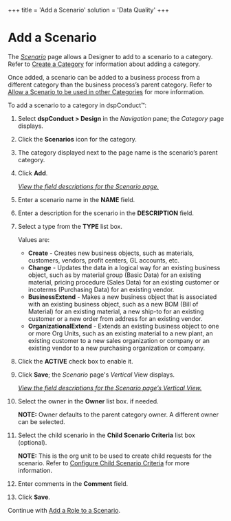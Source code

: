 +++
title = 'Add a Scenario'
solution = 'Data Quality'
+++

# Add a Scenario

The *[Scenario](../Page_Desc/Scenario_H.htm)* page allows a Designer to
add to a scenario to a category. Refer to [Create a
Category](Create_a_Category.htm) for information about adding a
category.

Once added, a scenario can be added to a business process from a
different category than the business process’s parent category. Refer to
[Allow a Scenario to be used in other
Categories](Allow_a_Scenario_to_be_used_in_Other_Categories.htm) for
more information.

To add a scenario to a category in dspConduct™:

1.  Select <span style="font-weight: bold;">dspConduct \> Design</span>
    in the <span style="font-style: italic;">Navigation</span> pane; the
    <span style="font-style: italic;">Category</span> page displays.

2.  Click the **Scenarios** icon for the category.

3.  The category displayed next to the page name is the scenario’s
    parent category.

4.  Click **Add**.
    
    *[View the field descriptions for the Scenario
    page.](../Page_Desc/Scenario_H.htm)*

5.  Enter a scenario name in the **NAME** field.

6.  Enter a description for the scenario in the **DESCRIPTION** field.

7.  Select a type from the **TYPE** list box.
    
    Values are:
    
      - **Create** - Creates new business objects, such as materials,
        customers, vendors, profit centers, GL accounts, etc.
      - **Change** - Updates the data in a logical way for an existing
        business object, such as by material group (Basic Data) for an
        existing material, pricing procedure (Sales Data) for an
        existing customer or incoterms (Purchasing Data) for an existing
        vendor.
      - **BusinessExtend** - Makes a new business object that is
        associated with an existing business object, such as a new BOM
        (Bill of Material) for an existing material, a new ship-to for
        an existing customer or a new order from address for an existing
        vendor.
      - **OrganizationalExtend** - Extends an existing business object
        to one or more Org Units, such as an existing material to a new
        plant, an existing customer to a new sales organization or
        company or an existing vendor to a new purchasing organization
        or company.

8.  Click the **ACTIVE** check box to enable it.

9.  Click **Save**; the *Scenario* page's *Vertical* View displays.
    
    *[View the field descriptions for the Scenario page’s Vertical
    View.](../Page_Desc/Scenario_H.htm#Scenario_V)*

10. Select the owner in the **Owner** list box. if needed.
    
    **NOTE:** Owner defaults to the parent category owner. A different
    owner can be selected.

11. Select the child scenario in the **Child Scenario Criteria** list
    box (optional).
    
    **NOTE:** This is the org unit to be used to create child requests
    for the scenario. Refer to [Configure Child Scenario
    Criteria](Configure_Child_Scenario_Criteria.htm) for more
    information.

12. Enter comments in the **Comment** field.

13. Click **Save**.

Continue with [Add a Role to a Scenario](Add_a_Role_to_a_Scenario.htm).
